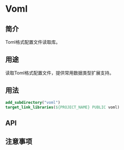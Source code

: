# Voml

## 简介

Toml格式配置文件读取库。

## 用途

读取Toml格式配置文件，提供常用数据类型扩展支持。

## 用法

```cmake
add_subdirectory("voml")
target_link_libraries(${PROJECT_NAME} PUBLIC voml)
```

## API

## 注意事项
